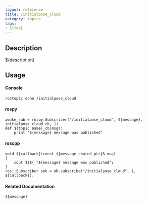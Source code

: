 ```yaml
---
layout: reference
title: /initialpose_cloud
category: topics
tags: 
- ${tag}
---
```


## Description
${description}

## Usage
#### Console
```
rostopic echo /initialpose_cloud
```

#### rospy
```
awake_sub = rospy.Subscriber("/initialpose_cloud", ${message}, initialpose_cloud_cb, 1)
def ${topic name}_cb(msg):
    print "${message} message was published"
```

#### roscpp
```
void ${callback}(const ${message-shared-ptr}& msg)
{
    cout ${${ "${message} message was published";
}
ros::Subscriber sub = nh.subscribe("/initialpose_cloud", 1, ${callback});
```

#### Related Documentation
``${message}``
